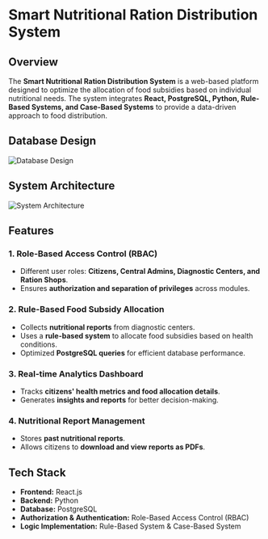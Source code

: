 # Smart Nutritional Ration Distribution System

## Overview
The **Smart Nutritional Ration Distribution System** is a web-based platform designed to optimize the allocation of food subsidies based on individual nutritional needs. The system integrates **React, PostgreSQL, Python, Rule-Based Systems, and Case-Based Systems** to provide a data-driven approach to food distribution.

## Database Design

![Database Design](./DatabaseDesign.png)

## System Architecture

![System Architecture](./SystemArchitecture.png)

## Features

### 1. Role-Based Access Control (RBAC)
- Different user roles: **Citizens, Central Admins, Diagnostic Centers, and Ration Shops**.
- Ensures **authorization and separation of privileges** across modules.

### 2. Rule-Based Food Subsidy Allocation
- Collects **nutritional reports** from diagnostic centers.
- Uses a **rule-based system** to allocate food subsidies based on health conditions.
- Optimized **PostgreSQL queries** for efficient database performance.

### 3. Real-time Analytics Dashboard
- Tracks **citizens' health metrics and food allocation details**.
- Generates **insights and reports** for better decision-making.

### 4. Nutritional Report Management
- Stores **past nutritional reports**.
- Allows citizens to **download and view reports as PDFs**.

## Tech Stack
- **Frontend:** React.js
- **Backend:** Python
- **Database:** PostgreSQL
- **Authorization & Authentication:** Role-Based Access Control (RBAC)
- **Logic Implementation:** Rule-Based System & Case-Based System
